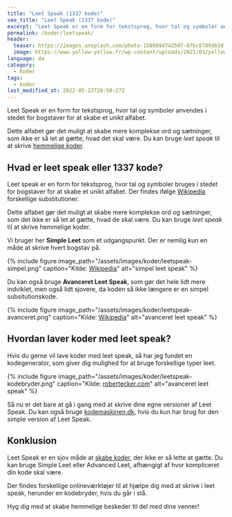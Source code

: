 ```yaml
---
title: "Leet Speak (1337 kode)"
seo_title: "Leet Speak (1337 kode)"
excerpt: "Leet Speak er en form for tekstsprog, hvor tal og symboler anvendes i stedet for bogstaver for at skabe et unikt alfabet."
permalink: /koder/leetspeak/
header:
  teaser: https://images.unsplash.com/photo-1580894742597-87bc8789db3d?ixlib=rb-1.2.1&ixid=MnwxMjA3fDB8MHxwaG90by1wYWdlfHx8fGVufDB8fHx8&auto=format&fit=crop&h=300&w=400&q=10
  image: https://www.yellow-yellow.fr/wp-content/uploads/2021/03/yellow-yellow-leet-speak-alphabet.jpg
language: da
category:
  - Koder
tags:
  - koder
last_modified_at: 2022-05-23T20:50:27Z
---
```


Leet Speak er en form for tekstsprog, hvor tal og symboler anvendes i stedet for bogstaver for at skabe et unikt alfabet.

Dette alfabet gør det muligt at skabe mere komplekse ord og sætninger, som ikke er så let at gætte, hvad det skal være. Du kan bruge _leet speak_ til at skrive [hemmelige koder](/koder/).

## Hvad er leet speak eller 1337 kode?

Leet speak er en form for tekstsprog, hvor tal og symboler bruges i stedet for bogstaver for at skabe et unikt alfabet. Der findes ifølge [Wikipedia](https://da.wikipedia.org/wiki/Leetspeak) forskellige substitutioner.

Dette alfabet gør det muligt at skabe mere komplekse ord og sætninger, som det ikke er så let at gætte, hvad de skal være. Du kan bruge _leet speak_ til at skrive hemmelige koder.

Vi bruger her **Simple Leet** som et udgangspunkt. Der er nemlig kun en måde at skrive hvert bogstav på.

{% include figure image_path="/assets/images/koder/leetspeak-simpel.png" caption="Kilde: [Wikipedia](https://da.wikipedia.org/wiki/Leetspeak)" alt="simpel leet speak" %}

Du kan også bruge **Avanceret Leet Speak**, som gør det hele lidt mere indviklet, men også lidt sjovere, da koden så ikke længere er en simpel subsitutionskode.

{% include figure image_path="/assets/images/koder/leetspeak-avanceret.png" caption="Kilde: [Wikipedia](https://da.wikipedia.org/wiki/Leetspeak)" alt="avanceret leet speak" %}

## Hvordan laver koder med leet speak?

Hvis du gerne vil lave koder med leet speak, så har jeg fundet en kodegenerator, som giver dig mulighed for at bruge forskellige typer leet.

{% include figure image_path="/assets/images/koder/leetspeak-kodebryder.png" caption="Kilde: [robertecker.com](https://www.robertecker.com/hp/research/leet-converter.php)" alt="avanceret leet speak" %}

Så nu er det bare at gå i gang med at skrive dine egne versioner af Leet Speak. Du kan også bruge [kodemaskinen.dk](https://kodemaskinen.dk), hvis du kun har brug for den simple version af Leet Speak.

## Konklusion

Leet Speak er en sjov måde at [skabe koder](/koder/), der ikke er så lette at gætte. Du kan bruge Simple Leet eller Advanced Leet, afhængigt af hvor kompliceret din kode skal være.

Der findes forskellige onlineværktøjer til at hjælpe dig med at skrive i leet speak, herunder en kodebryder, hvis du går i stå.

Hyg dig med at skabe hemmelige beskeder til del med dine venner!

